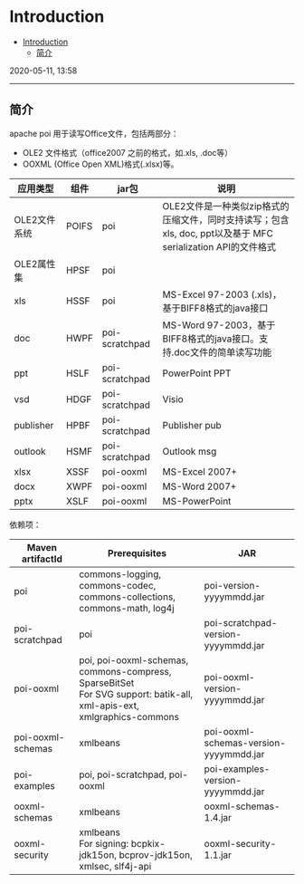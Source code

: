 # Introduction

- [Introduction](#introduction)
  - [简介](#简介)

2020-05-11, 13:58
***

## 简介

apache poi 用于读写Office文件，包括两部分：

- OLE2 文件格式（office2007 之前的格式，如.xls, .doc等）
- OOXML (Office Open XML)格式(.xlsx)等。

|应用类型|组件|jar包|说明|
|---|---|---|---|
|OLE2文件系统|POIFS|poi|OLE2文件是一种类似zip格式的压缩文件，同时支持读写；包含 xls, doc, ppt以及基于 MFC serialization API的文件格式|
|OLE2属性集|HPSF|poi||
|xls|HSSF|poi|MS-Excel 97-2003 (.xls)，基于BIFF8格式的java接口|
|doc|HWPF|poi-scratchpad|MS-Word 97-2003，基于BIFF8格式的java接口。支持.doc文件的简单读写功能|
|ppt|HSLF|poi-scratchpad|PowerPoint PPT|
|vsd|HDGF|poi-scratchpad|Visio|
|publisher|HPBF|poi-scratchpad|Publisher pub|
|outlook|HSMF|poi-scratchpad|Outlook msg|
|xlsx|XSSF|poi-ooxml|MS-Excel 2007+|
|docx|XWPF|poi-ooxml|MS-Word 2007+|
|pptx|XSLF|poi-ooxml|MS-PowerPoint|

依赖项：

|Maven artifactId|Prerequisites|JAR|
|---|---|---|
|poi|commons-logging, commons-codec, commons-collections, commons-math, log4j|poi-version-yyyymmdd.jar|
|poi-scratchpad|poi|poi-scratchpad-version-yyyymmdd.jar|
|poi-ooxml|poi, poi-ooxml-schemas, commons-compress, SparseBitSet<br>For SVG support: batik-all, xml-apis-ext, xmlgraphics-commons|poi-ooxml-version-yyyymmdd.jar|
|poi-ooxml-schemas|xmlbeans|poi-ooxml-schemas-version-yyyymmdd.jar|
|poi-examples|poi, poi-scratchpad, poi-ooxml|poi-examples-version-yyyymmdd.jar|
|ooxml-schemas|xmlbeans|ooxml-schemas-1.4.jar|
|ooxml-security|xmlbeans <br> For signing: bcpkix-jdk15on, bcprov-jdk15on, xmlsec, slf4j-api|ooxml-security-1.1.jar|
